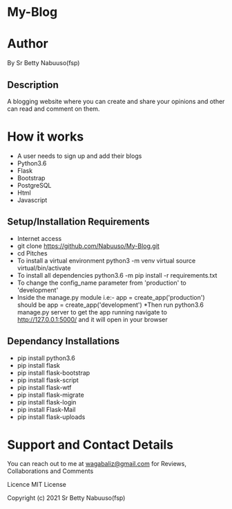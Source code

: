 # My-Blog
# Author
By Sr Betty Nabuuso(fsp)

## Description
A blogging website where you can create and share your opinions and other can read and comment on them.

# How it works
* A user needs to sign up and add their blogs
* Python3.6
* Flask
* Bootstrap
* PostgreSQL
* Html
* Javascript
## Setup/Installation Requirements
* Internet access
* git clone https://github.com/Nabuuso/My-Blog.git
* cd Pitches
* To install a virtual environment
python3 -m venv virtual
source virtual/bin/activate
* To install all dependencies
python3.6 -m pip install -r requirements.txt
* To change the config_name parameter from 'production' to 'development'
* Inside the manage.py module i.e:- app = create_app('production') should be app = create_app('development')
*Then run python3.6 manage.py server to get the app running navigate to http://127.0.0.1:5000/ and it will open in your browser
## Dependancy Installations
* pip install python3.6
* pip install flask
* pip install flask-bootstrap
* pip install flask-script
* pip install flask-wtf
* pip install flask-migrate
* pip install flask-login
* pip install Flask-Mail
* pip install flask-uploads

# Support and Contact Details
You can reach out to me at wagabaliz@gmail.com for Reviews, Collaborations and Comments

Licence
MIT License

Copyright (c) 2021  Sr Betty Nabuuso(fsp)

